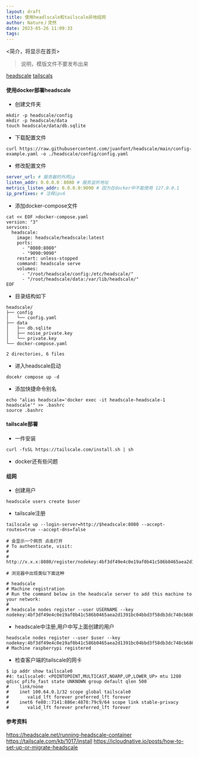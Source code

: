 ```yaml
---
layout: draft
title: 使用headlscale和tailscale异地组网
author: Nature丿灵然
date: 2023-05-26 11:09:33
tags:
---
```

<简介，将显示在首页>

<!--more-->

> 说明，模版文件不要发布出来

[headscale](https://github.com/juanfont/headscale)
[tailscals](https://github.com/tailscale/tailscale)

#### 使用docker部署headscale

- 创建文件夹

```shell
mkdir -p headscale/config
mkdir -p headscale/data
touch headscale/data/db.sqlite
```

- 下载配置文件

```shell
curl https://raw.githubusercontent.com/juanfont/headscale/main/config-example.yaml -o ./headscale/config/config.yaml
```

- 修改配置文件

```yaml
server_url: # 服务器的外网ip
listen_addr: 0.0.0.0：8080 # 服务监听地址
metrics_listen_addr: 0.0.0.0:9090 # 因为在docker中不能使用 127.0.0.1
ip_prefixes: # 注释ipv6

```

- 添加docker-compose文件

```shell
cat << EOF >docker-compose.yaml
version: "3"
services:
  headscale:
    image: headscale/headscale:latest
    ports:
      - "8080:8080"
      - "9090:9090"
    restart: unless-stopped
    command: headscale serve
    volumes:
      - "/root/headscale/config:/etc/headscale/"
      - "/root/headscale/data:/var/lib/headscale/"
EOF

```

- 目录结构如下

```text
headscale/
├── config
│   └── config.yaml
├── data
│   ├── db.sqlite
│   ├── noise_private.key
│   └── private.key
└── docker-compose.yaml

2 directories, 6 files
```

- 进入headscale启动

```shell
docekr compose up -d 
```

- 添加快捷命令别名

```shell
echo "alias headscale='docker exec -it headscale-headscale-1 headscale'" >> .bashrc
source .bashrc
```

#### tailscale部署

- 一件安装

```sehll
curl -fsSL https://tailscale.com/install.sh | sh
```

- docker还有些问题

#### 组网

- 创建用户

```shell
headscale users create $user
```

- tailscale注册

```shell
tailscale up --login-server=http://$headscale:8080 --accept-routes=true --accept-dns=false

# 会显示一个网页 点击打开
# To authenticate, visit:
# 
#         http://x.x.x:8080/register/nodekey:4bf3df49e4c0e19af0b41c586b0465aea2d1391bc04bbd3f58db3dc748cb680e

# 浏览器中出现类似下面这种

# headscale
# Machine registration
# Run the command below in the headscale server to add this machine to your network:
# 
# headscale nodes register --user USERNAME --key nodekey:4bf3df49e4c0e19af0b41c586b0465aea2d1391bc04bbd3f58db3dc748cb680e

```

- headscale中注册,用户中写上面创建的用户

```shell
headscale nodes register --user $user --key nodekey:4bf3df49e4c0e19af0b41c586b0465aea2d1391bc04bbd3f58db3dc748cb680e
# Machine raspberrypi registered
```

- 检查客户端的tailscale的网卡

```shell
$ ip addr show tailscale0
#4: tailscale0: <POINTOPOINT,MULTICAST,NOARP,UP,LOWER_UP> mtu 1280 qdisc pfifo_fast state UNKNOWN group default qlen 500
#    link/none
#    inet 100.64.0.1/32 scope global tailscale0
#       valid_lft forever preferred_lft forever
#    inet6 fe80::7141:886e:4878:79c9/64 scope link stable-privacy
#       valid_lft forever preferred_lft forever
```

#### 参考资料

<https://headscale.net/running-headscale-container>
<https://tailscale.com/kb/1017/install>
<https://icloudnative.io/posts/how-to-set-up-or-migrate-headscale>
